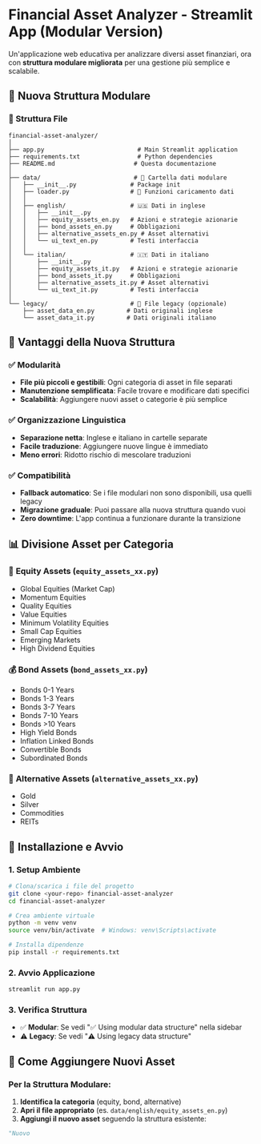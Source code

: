 # Financial Asset Analyzer - Streamlit App (Modular Version)

Un'applicazione web educativa per analizzare diversi asset finanziari, ora con **struttura modulare migliorata** per una gestione più semplice e scalabile.

## 🚀 **Nuova Struttura Modulare**

### 📁 Struttura File

```
financial-asset-analyzer/
│
├── app.py                          # Main Streamlit application
├── requirements.txt                # Python dependencies
├── README.md                      # Questa documentazione
│
├── data/                          # 📂 Cartella dati modulare
│   ├── __init__.py               # Package init
│   ├── loader.py                 # 🔧 Funzioni caricamento dati
│   │
│   ├── english/                  # 🇺🇸 Dati in inglese
│   │   ├── __init__.py
│   │   ├── equity_assets_en.py   # Azioni e strategie azionarie
│   │   ├── bond_assets_en.py     # Obbligazioni
│   │   ├── alternative_assets_en.py # Asset alternativi
│   │   └── ui_text_en.py         # Testi interfaccia
│   │
│   └── italian/                  # 🇮🇹 Dati in italiano
│       ├── __init__.py
│       ├── equity_assets_it.py   # Azioni e strategie azionarie
│       ├── bond_assets_it.py     # Obbligazioni
│       ├── alternative_assets_it.py # Asset alternativi
│       └── ui_text_it.py         # Testi interfaccia
│
└── legacy/                       # 📜 File legacy (opzionale)
    ├── asset_data_en.py         # Dati originali inglese
    └── asset_data_it.py         # Dati originali italiano
```

## 🎯 **Vantaggi della Nuova Struttura**

### ✅ **Modularità**
- **File più piccoli e gestibili**: Ogni categoria di asset in file separati
- **Manutenzione semplificata**: Facile trovare e modificare dati specifici
- **Scalabilità**: Aggiungere nuovi asset o categorie è più semplice

### ✅ **Organizzazione Linguistica**
- **Separazione netta**: Inglese e italiano in cartelle separate
- **Facile traduzione**: Aggiungere nuove lingue è immediato
- **Meno errori**: Ridotto rischio di mescolare traduzioni

### ✅ **Compatibilità**
- **Fallback automatico**: Se i file modulari non sono disponibili, usa quelli legacy
- **Migrazione graduale**: Puoi passare alla nuova struttura quando vuoi
- **Zero downtime**: L'app continua a funzionare durante la transizione

## 📊 **Divisione Asset per Categoria**

### 🔢 **Equity Assets** (`equity_assets_xx.py`)
- Global Equities (Market Cap)
- Momentum Equities
- Quality Equities
- Value Equities
- Minimum Volatility Equities
- Small Cap Equities
- Emerging Markets
- High Dividend Equities

### 💰 **Bond Assets** (`bond_assets_xx.py`)
- Bonds 0-1 Years
- Bonds 1-3 Years
- Bonds 3-7 Years
- Bonds 7-10 Years
- Bonds >10 Years
- High Yield Bonds
- Inflation Linked Bonds
- Convertible Bonds
- Subordinated Bonds

### 🏢 **Alternative Assets** (`alternative_assets_xx.py`)
- Gold
- Silver
- Commodities
- REITs

## 🚀 **Installazione e Avvio**

### 1. **Setup Ambiente**
```bash
# Clona/scarica i file del progetto
git clone <your-repo> financial-asset-analyzer
cd financial-asset-analyzer

# Crea ambiente virtuale
python -m venv venv
source venv/bin/activate  # Windows: venv\Scripts\activate

# Installa dipendenze
pip install -r requirements.txt
```

### 2. **Avvio Applicazione**
```bash
streamlit run app.py
```

### 3. **Verifica Struttura**
- ✅ **Modular**: Se vedi "✅ Using modular data structure" nella sidebar
- ⚠️ **Legacy**: Se vedi "⚠️ Using legacy data structure"

## 🔧 **Come Aggiungere Nuovi Asset**

### Per la Struttura Modulare:

1. **Identifica la categoria** (equity, bond, alternative)
2. **Apri il file appropriato** (es. `data/english/equity_assets_en.py`)
3. **Aggiungi il nuovo asset** seguendo la struttura esistente:

```python
"Nuovo
